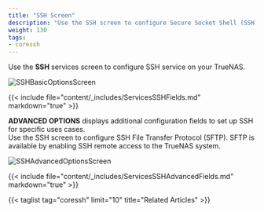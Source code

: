 ```yaml
---
title: "SSH Screen"
description: "Use the SSH screen to configure Secure Socket Shell (SSH) and related service options on your TrueNAS"
weight: 130
tags:
- coressh
---
```


Use the **SSH** services screen to configure SSH service on your TrueNAS.

![SSHBasicOptionsScreen](/images/CORE/13.0/SSHBasicOptionsScreen.png "SSH Basic Options")

{{< include file="content/_includes/ServicesSSHFields.md" markdown="true" >}}

**ADVANCED OPTIONS** displays additional configuration fields to set up SSH for specific uses cases.  
Use the SSH screen to configure SSH File Transfer Protocol (SFTP). SFTP is available by enabling SSH remote access to the TrueNAS system.

![SSHAdvancedOptionsScreen](/images/CORE/13.0/SSHAdvancedOptionsScreen.png "SSH Advanced Options")

{{< include file="content/_includes/ServicesSSHAdvancedFields.md" markdown="true" >}}

{{< taglist tag="coressh" limit="10" title="Related Articles" >}}
